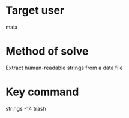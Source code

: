 # Target user
maia
# Method of solve
Extract human-readable strings from a data file
# Key command
strings -14 trash
